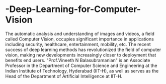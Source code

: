 # -Deep-Learning-for-Computer-Vision
The automatic analysis and understanding of images and videos, a field called Computer Vision, occupies significant importance in applications including security, healthcare, entertainment, mobility, etc. The recent success of deep learning methods has revolutionized the field of computer vision, making new developments increasingly closer to deployment that benefits end users. "Prof.Vineeth N Balasubramanian" is an Associate Professor in the Department of Computer Science and Engineering at the Indian Institute of Technology, Hyderabad (IIT-H), as well as serves as the Head of the Department of Artificial Intelligence at IIT-H.
